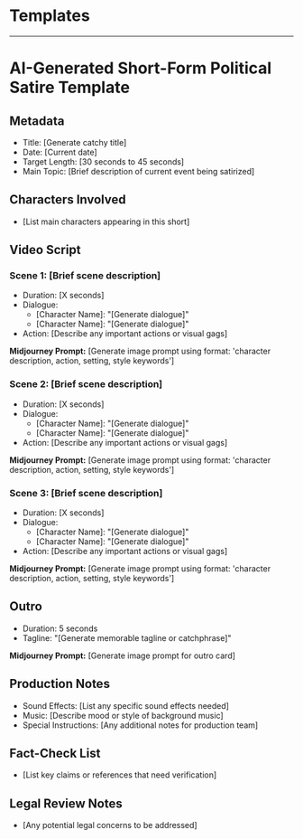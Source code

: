 # Templates
---

# AI-Generated Short-Form Political Satire Template

## Metadata
- Title: [Generate catchy title]
- Date: [Current date]
- Target Length: [30 seconds to 45 seconds]
- Main Topic: [Brief description of current event being satirized]

## Characters Involved
- [List main characters appearing in this short]

## Video Script

### Scene 1: [Brief scene description]
- Duration: [X seconds]
- Dialogue:
  - [Character Name]: "[Generate dialogue]"
  - [Character Name]: "[Generate dialogue]"
- Action: [Describe any important actions or visual gags]

**Midjourney Prompt:** [Generate image prompt using format: 'character description, action, setting, style keywords']

### Scene 2: [Brief scene description]
- Duration: [X seconds]
- Dialogue:
  - [Character Name]: "[Generate dialogue]"
  - [Character Name]: "[Generate dialogue]"
- Action: [Describe any important actions or visual gags]

**Midjourney Prompt:** [Generate image prompt using format: 'character description, action, setting, style keywords']

### Scene 3: [Brief scene description]
- Duration: [X seconds]
- Dialogue:
  - [Character Name]: "[Generate dialogue]"
  - [Character Name]: "[Generate dialogue]"
- Action: [Describe any important actions or visual gags]

**Midjourney Prompt:** [Generate image prompt using format: 'character description, action, setting, style keywords']

## Outro
- Duration: 5 seconds
- Tagline: "[Generate memorable tagline or catchphrase]"

**Midjourney Prompt:** [Generate image prompt for outro card]

## Production Notes
- Sound Effects: [List any specific sound effects needed]
- Music: [Describe mood or style of background music]
- Special Instructions: [Any additional notes for production team]

## Fact-Check List
- [List key claims or references that need verification]

## Legal Review Notes
- [Any potential legal concerns to be addressed]
